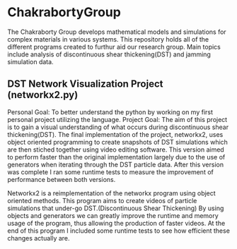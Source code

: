 # ChakrabortyGroup
The Chakraborty Group develops mathematical models and simulations for complex materials in various systems. This repository holds all of the different programs created to furthur aid our research group. Main topics include analysis of discontinuous shear thickening(DST) and jamming simulation data.

## DST Network Visualization Project (networkx2.py)
Personal Goal: To better understand the python by working on my first personal project utilizing the language.
Project Goal: The aim of this project is to gain a visual understanding of what occurs during discontinuous shear thickening(DST). The final implementation of the project, networkx2, uses object oriented programming to create snapshots of DST simulations which are then stiched together using video editing software. This version aimed to perform faster than the original implementation largely due to the use of generators when iterating through the DST particle data. After this version was complete I ran some runtime tests to measure the improvement of performance between both versions.

Networkx2 is a reimplementation of the networkx program using object oriented methods.
This program aims to create videos of particle simulations that under-go DST.(Discontinuous Shear Thickening)
By using objects and generators we can greatly improve the runtime and memory usage of the program, thus
allowing the production of faster videos. At the end of this program I included some runtime tests to see how
efficient these changes actually are.

